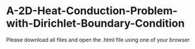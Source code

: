 # A-2D-Heat-Conduction-Problem-with-Dirichlet-Boundary-Condition
Please download all files and open the .html file using one of your browser 
